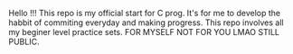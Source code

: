 Hello !!!
This repo is my official start for C prog.
It's for me to develop the habbit of commiting everyday and making progress.
This repo involves all my beginer level practice sets.
FOR MYSELF NOT FOR YOU LMAO STILL PUBLIC.
